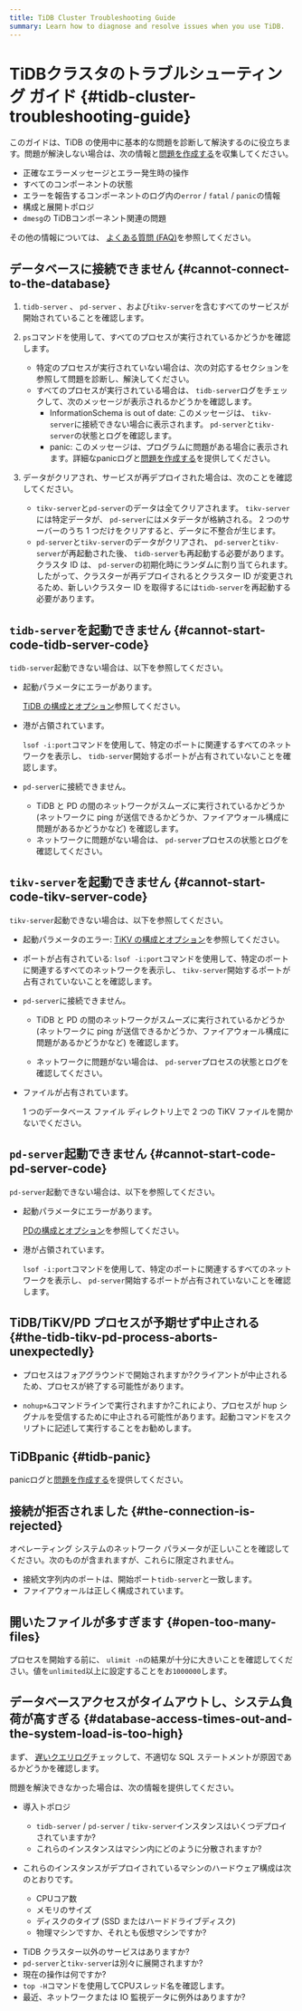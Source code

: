 ```yaml
---
title: TiDB Cluster Troubleshooting Guide
summary: Learn how to diagnose and resolve issues when you use TiDB.
---
```


# TiDBクラスタのトラブルシューティング ガイド {#tidb-cluster-troubleshooting-guide}

このガイドは、TiDB の使用中に基本的な問題を診断して解決するのに役立ちます。問題が解決しない場合は、次の情報と[<a href="https://github.com/pingcap/tidb/issues/new/choose">問題を作成する</a>](https://github.com/pingcap/tidb/issues/new/choose)を収集してください。

-   正確なエラーメッセージとエラー発生時の操作
-   すべてのコンポーネントの状態
-   エラーを報告するコンポーネントのログ内の`error` / `fatal` / `panic`の情報
-   構成と展開トポロジ
-   `dmesg`の TiDBコンポーネント関連の問題

その他の情報については、 [<a href="/faq/tidb-faq.md">よくある質問 (FAQ)</a>](/faq/tidb-faq.md)を参照してください。

## データベースに接続できません {#cannot-connect-to-the-database}

1.  `tidb-server` 、 `pd-server` 、および`tikv-server`を含むすべてのサービスが開始されていることを確認します。

2.  `ps`コマンドを使用して、すべてのプロセスが実行されているかどうかを確認します。

    -   特定のプロセスが実行されていない場合は、次の対応するセクションを参照して問題を診断し、解決してください。

    <!---->

    -   すべてのプロセスが実行されている場合は、 `tidb-server`ログをチェックして、次のメッセージが表示されるかどうかを確認します。
        -   InformationSchema is out of date: このメッセージは、 `tikv-server`に接続できない場合に表示されます。 `pd-server`と`tikv-server`の状態とログを確認します。
        -   panic: このメッセージは、プログラムに問題がある場合に表示されます。詳細なpanicログと[<a href="https://github.com/pingcap/tidb/issues/new/choose">問題を作成する</a>](https://github.com/pingcap/tidb/issues/new/choose)を提供してください。

3.  データがクリアされ、サービスが再デプロイされた場合は、次のことを確認してください。

    -   `tikv-server`と`pd-server`のデータは全てクリアされます。 `tikv-server`には特定データが、 `pd-server`にはメタデータが格納される。 2 つのサーバーのうち 1 つだけをクリアすると、データに不整合が生じます。
    -   `pd-server`と`tikv-server`のデータがクリアされ、 `pd-server`と`tikv-server`が再起動された後、 `tidb-server`も再起動する必要があります。クラスタ ID は、 `pd-server`の初期化時にランダムに割り当てられます。したがって、クラスターが再デプロイされるとクラスター ID が変更されるため、新しいクラスター ID を取得するには`tidb-server`を再起動する必要があります。

## <code>tidb-server</code>を起動できません {#cannot-start-code-tidb-server-code}

`tidb-server`起動できない場合は、以下を参照してください。

-   起動パラメータにエラーがあります。

    [<a href="/command-line-flags-for-tidb-configuration.md">TiDB の構成とオプション</a>](/command-line-flags-for-tidb-configuration.md)参照してください。

-   港が占領されています。

    `lsof -i:port`コマンドを使用して、特定のポートに関連するすべてのネットワークを表示し、 `tidb-server`開始するポートが占有されていないことを確認します。

<!---->

-   `pd-server`に接続できません。

    -   TiDB と PD の間のネットワークがスムーズに実行されているかどうか (ネットワークに ping が送信できるかどうか、ファイアウォール構成に問題があるかどうかなど) を確認します。
    -   ネットワークに問題がない場合は、 `pd-server`プロセスの状態とログを確認してください。

## <code>tikv-server</code>を起動できません {#cannot-start-code-tikv-server-code}

`tikv-server`起動できない場合は、以下を参照してください。

-   起動パラメータのエラー: [<a href="/command-line-flags-for-tikv-configuration.md">TiKV の構成とオプション</a>](/command-line-flags-for-tikv-configuration.md)を参照してください。

-   ポートが占有されている: `lsof -i:port`コマンドを使用して、特定のポートに関連するすべてのネットワークを表示し、 `tikv-server`開始するポートが占有されていないことを確認します。

<!---->

-   `pd-server`に接続できません。

    -   TiDB と PD の間のネットワークがスムーズに実行されているかどうか (ネットワークに ping が送信できるかどうか、ファイアウォール構成に問題があるかどうかなど) を確認します。

    -   ネットワークに問題がない場合は、 `pd-server`プロセスの状態とログを確認してください。

<!---->

-   ファイルが占有されています。

    1 つのデータベース ファイル ディレクトリ上で 2 つの TiKV ファイルを開かないでください。

## <code>pd-server</code>起動できません {#cannot-start-code-pd-server-code}

`pd-server`起動できない場合は、以下を参照してください。

-   起動パラメータにエラーがあります。

    [<a href="/command-line-flags-for-pd-configuration.md">PDの構成とオプション</a>](/command-line-flags-for-pd-configuration.md)を参照してください。

-   港が占領されています。

    `lsof -i:port`コマンドを使用して、特定のポートに関連するすべてのネットワークを表示し、 `pd-server`開始するポートが占有されていないことを確認します。

## TiDB/TiKV/PD プロセスが予期せず中止される {#the-tidb-tikv-pd-process-aborts-unexpectedly}

-   プロセスはフォアグラウンドで開始されますか?クライアントが中止されるため、プロセスが終了する可能性があります。

-   `nohup+&`コマンドラインで実行されますか?これにより、プロセスが hup シグナルを受信するために中止される可能性があります。起動コマンドをスクリプトに記述して実行することをお勧めします。

## TiDBpanic {#tidb-panic}

panicログと[<a href="https://github.com/pingcap/tidb/issues/new/choose">問題を作成する</a>](https://github.com/pingcap/tidb/issues/new/choose)を提供してください。

## 接続が拒否されました {#the-connection-is-rejected}

オペレーティング システムのネットワーク パラメータが正しいことを確認してください。次のものが含まれますが、これらに限定されません。

-   接続文字列内のポートは、開始ポート`tidb-server`と一致します。
-   ファイアウォールは正しく構成されています。

## 開いたファイルが多すぎます {#open-too-many-files}

プロセスを開始する前に、 `ulimit -n`の結果が十分に大きいことを確認してください。値を`unlimited`以上に設定することをお`1000000`します。

## データベースアクセスがタイムアウトし、システム負荷が高すぎる {#database-access-times-out-and-the-system-load-is-too-high}

まず、 [<a href="/identify-slow-queries.md">遅いクエリログ</a>](/identify-slow-queries.md)チェックして、不適切な SQL ステートメントが原因であるかどうかを確認します。

問題を解決できなかった場合は、次の情報を提供してください。

-   導入トポロジ

    -   `tidb-server` / `pd-server` / `tikv-server`インスタンスはいくつデプロイされていますか?
    -   これらのインスタンスはマシン内にどのように分散されますか?

-   これらのインスタンスがデプロイされているマシンのハードウェア構成は次のとおりです。

    -   CPUコア数
    -   メモリのサイズ
    -   ディスクのタイプ (SSD またはハードドライブディスク)
    -   物理マシンですか、それとも仮想マシンですか?

<!---->

-   TiDB クラスター以外のサービスはありますか?
-   `pd-server`と`tikv-server`は別々に展開されますか?
-   現在の操作は何ですか?
-   `top -H`コマンドを使用してCPUスレッド名を確認します。
-   最近、ネットワークまたは IO 監視データに例外はありますか?
